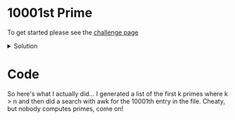# 10001st Prime

To get started please see the [challenge page](https://projecteuler.net/problem=7)

<details>
<summary>Solution</summary>

Yeah, yeah, we can and probably should program up some sieve algorithm, or use Wilson's theorem as a test for all natural numbers descending, starting from n ln n.

See [this resource](https://t5k.org/nthprime/algorithm.php) for the theory.

</details>

# Code

So here's what I actually did... I generated a list of the first k primes where k > n and then did a search with awk for the 10001th entry in the file. Cheaty, but nobody computes primes, come on!
